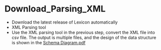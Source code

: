# Download_Parsing_XML
* Download the latest release of Lexicon automatically
* XML Parsing tool
* Use the XML parsing tool in the previous step, convert the XML file into csv file. The output is multiple files, and the design of the data structure is shown in the [Schema Diagram.pdf](https://github.com/zhangyf1029/Download_Parsing_XML/blob/main/Schema%20Diagram.pdf)
